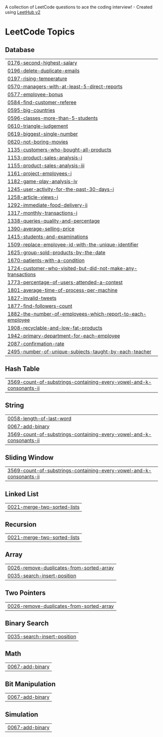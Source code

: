 A collection of LeetCode questions to ace the coding interview! - Created using [LeetHub v2](https://github.com/arunbhardwaj/LeetHub-2.0)
<!---LeetCode Topics Start-->
# LeetCode Topics
## Database
|  |
| ------- |
| [0176-second-highest-salary](https://github.com/dharanisri-2004/leetcode/tree/master/0176-second-highest-salary) |
| [0196-delete-duplicate-emails](https://github.com/dharanisri-2004/leetcode/tree/master/0196-delete-duplicate-emails) |
| [0197-rising-temperature](https://github.com/dharanisri-2004/leetcode/tree/master/0197-rising-temperature) |
| [0570-managers-with-at-least-5-direct-reports](https://github.com/dharanisri-2004/leetcode/tree/master/0570-managers-with-at-least-5-direct-reports) |
| [0577-employee-bonus](https://github.com/dharanisri-2004/leetcode/tree/master/0577-employee-bonus) |
| [0584-find-customer-referee](https://github.com/dharanisri-2004/leetcode/tree/master/0584-find-customer-referee) |
| [0595-big-countries](https://github.com/dharanisri-2004/leetcode/tree/master/0595-big-countries) |
| [0596-classes-more-than-5-students](https://github.com/dharanisri-2004/leetcode/tree/master/0596-classes-more-than-5-students) |
| [0610-triangle-judgement](https://github.com/dharanisri-2004/leetcode/tree/master/0610-triangle-judgement) |
| [0619-biggest-single-number](https://github.com/dharanisri-2004/leetcode/tree/master/0619-biggest-single-number) |
| [0620-not-boring-movies](https://github.com/dharanisri-2004/leetcode/tree/master/0620-not-boring-movies) |
| [1135-customers-who-bought-all-products](https://github.com/dharanisri-2004/leetcode/tree/master/1135-customers-who-bought-all-products) |
| [1153-product-sales-analysis-i](https://github.com/dharanisri-2004/leetcode/tree/master/1153-product-sales-analysis-i) |
| [1155-product-sales-analysis-iii](https://github.com/dharanisri-2004/leetcode/tree/master/1155-product-sales-analysis-iii) |
| [1161-project-employees-i](https://github.com/dharanisri-2004/leetcode/tree/master/1161-project-employees-i) |
| [1182-game-play-analysis-iv](https://github.com/dharanisri-2004/leetcode/tree/master/1182-game-play-analysis-iv) |
| [1245-user-activity-for-the-past-30-days-i](https://github.com/dharanisri-2004/leetcode/tree/master/1245-user-activity-for-the-past-30-days-i) |
| [1258-article-views-i](https://github.com/dharanisri-2004/leetcode/tree/master/1258-article-views-i) |
| [1292-immediate-food-delivery-ii](https://github.com/dharanisri-2004/leetcode/tree/master/1292-immediate-food-delivery-ii) |
| [1317-monthly-transactions-i](https://github.com/dharanisri-2004/leetcode/tree/master/1317-monthly-transactions-i) |
| [1338-queries-quality-and-percentage](https://github.com/dharanisri-2004/leetcode/tree/master/1338-queries-quality-and-percentage) |
| [1390-average-selling-price](https://github.com/dharanisri-2004/leetcode/tree/master/1390-average-selling-price) |
| [1415-students-and-examinations](https://github.com/dharanisri-2004/leetcode/tree/master/1415-students-and-examinations) |
| [1509-replace-employee-id-with-the-unique-identifier](https://github.com/dharanisri-2004/leetcode/tree/master/1509-replace-employee-id-with-the-unique-identifier) |
| [1625-group-sold-products-by-the-date](https://github.com/dharanisri-2004/leetcode/tree/master/1625-group-sold-products-by-the-date) |
| [1670-patients-with-a-condition](https://github.com/dharanisri-2004/leetcode/tree/master/1670-patients-with-a-condition) |
| [1724-customer-who-visited-but-did-not-make-any-transactions](https://github.com/dharanisri-2004/leetcode/tree/master/1724-customer-who-visited-but-did-not-make-any-transactions) |
| [1773-percentage-of-users-attended-a-contest](https://github.com/dharanisri-2004/leetcode/tree/master/1773-percentage-of-users-attended-a-contest) |
| [1801-average-time-of-process-per-machine](https://github.com/dharanisri-2004/leetcode/tree/master/1801-average-time-of-process-per-machine) |
| [1827-invalid-tweets](https://github.com/dharanisri-2004/leetcode/tree/master/1827-invalid-tweets) |
| [1877-find-followers-count](https://github.com/dharanisri-2004/leetcode/tree/master/1877-find-followers-count) |
| [1882-the-number-of-employees-which-report-to-each-employee](https://github.com/dharanisri-2004/leetcode/tree/master/1882-the-number-of-employees-which-report-to-each-employee) |
| [1908-recyclable-and-low-fat-products](https://github.com/dharanisri-2004/leetcode/tree/master/1908-recyclable-and-low-fat-products) |
| [1942-primary-department-for-each-employee](https://github.com/dharanisri-2004/leetcode/tree/master/1942-primary-department-for-each-employee) |
| [2087-confirmation-rate](https://github.com/dharanisri-2004/leetcode/tree/master/2087-confirmation-rate) |
| [2495-number-of-unique-subjects-taught-by-each-teacher](https://github.com/dharanisri-2004/leetcode/tree/master/2495-number-of-unique-subjects-taught-by-each-teacher) |
## Hash Table
|  |
| ------- |
| [3569-count-of-substrings-containing-every-vowel-and-k-consonants-ii](https://github.com/dharanisri-2004/leetcode/tree/master/3569-count-of-substrings-containing-every-vowel-and-k-consonants-ii) |
## String
|  |
| ------- |
| [0058-length-of-last-word](https://github.com/dharanisri-2004/leetcode/tree/master/0058-length-of-last-word) |
| [0067-add-binary](https://github.com/dharanisri-2004/leetcode/tree/master/0067-add-binary) |
| [3569-count-of-substrings-containing-every-vowel-and-k-consonants-ii](https://github.com/dharanisri-2004/leetcode/tree/master/3569-count-of-substrings-containing-every-vowel-and-k-consonants-ii) |
## Sliding Window
|  |
| ------- |
| [3569-count-of-substrings-containing-every-vowel-and-k-consonants-ii](https://github.com/dharanisri-2004/leetcode/tree/master/3569-count-of-substrings-containing-every-vowel-and-k-consonants-ii) |
## Linked List
|  |
| ------- |
| [0021-merge-two-sorted-lists](https://github.com/dharanisri-2004/leetcode/tree/master/0021-merge-two-sorted-lists) |
## Recursion
|  |
| ------- |
| [0021-merge-two-sorted-lists](https://github.com/dharanisri-2004/leetcode/tree/master/0021-merge-two-sorted-lists) |
## Array
|  |
| ------- |
| [0026-remove-duplicates-from-sorted-array](https://github.com/dharanisri-2004/leetcode/tree/master/0026-remove-duplicates-from-sorted-array) |
| [0035-search-insert-position](https://github.com/dharanisri-2004/leetcode/tree/master/0035-search-insert-position) |
## Two Pointers
|  |
| ------- |
| [0026-remove-duplicates-from-sorted-array](https://github.com/dharanisri-2004/leetcode/tree/master/0026-remove-duplicates-from-sorted-array) |
## Binary Search
|  |
| ------- |
| [0035-search-insert-position](https://github.com/dharanisri-2004/leetcode/tree/master/0035-search-insert-position) |
## Math
|  |
| ------- |
| [0067-add-binary](https://github.com/dharanisri-2004/leetcode/tree/master/0067-add-binary) |
## Bit Manipulation
|  |
| ------- |
| [0067-add-binary](https://github.com/dharanisri-2004/leetcode/tree/master/0067-add-binary) |
## Simulation
|  |
| ------- |
| [0067-add-binary](https://github.com/dharanisri-2004/leetcode/tree/master/0067-add-binary) |
<!---LeetCode Topics End-->
